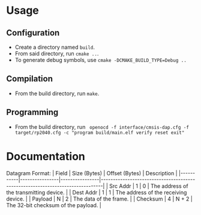 # Usage
## Configuration
- Create a directory named ```build```.
- From said directory, run ```cmake ..```.
- To generate debug symbols, use ```cmake -DCMAKE_BUILD_TYPE=Debug ..```
## Compilation
- From the build directory, run ```make```.
## Programming
- From the build directory, run
``` openocd -f interface/cmsis-dap.cfg -f target/rp2040.cfg -c "program build/main.elf verify reset exit"```

# Documentation

Datagram Format:
| Field     | Size (Bytes)   | Offset (Bytes) | Description                                                                   |
|-----------|----------------|----------------|-------------------------------------------------------------------------------|
| Src Addr  | 1              | 0              | The address of the transmitting device.                                       |
| Dest Addr | 1              | 1              | The address of the receiving device.                                          |
| Payload   | N              | 2              | The data of the frame.                                                        |
| Checksum  | 4              | N + 2          | The 32-bit checksum of the payload.                                           |